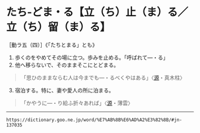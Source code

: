# たち‐どま・る【立（ち）止（ま）る／立（ち）留（ま）る】

［動ラ五（四）］《「たちとまる」とも》
1. 歩くのをやめてその場に立つ。歩みを止める。「呼ばれて―・る」
2. 他へ移らないで、そのままそこにとどまる。    
>「思ひのままならむ人は今までも―・るべくやはある」〈[源](https://dictionary.goo.ne.jp/word/%E6%BA%90%E6%B0%8F%E7%89%A9%E8%AA%9E/#jn-69890)・真木柱〉
3. 宿泊する。特に、妻や愛人の所に泊まる。    
>「かやうに―・り給ふ折々あれば」〈[源](https://dictionary.goo.ne.jp/word/%E6%BA%90%E6%B0%8F%E7%89%A9%E8%AA%9E/#jn-69890)・薄雲〉

---
`https://dictionary.goo.ne.jp/word/%E7%AB%8B%E6%AD%A2%E3%82%8B/#jn-137035`